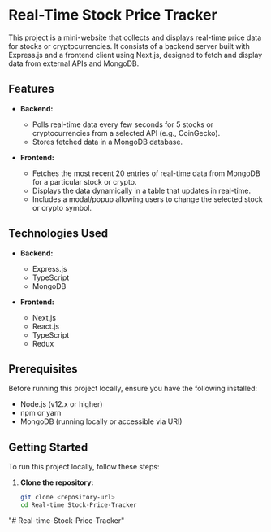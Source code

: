# Real-Time Stock Price Tracker

This project is a mini-website that collects and displays real-time price data for stocks or cryptocurrencies. It consists of a backend server built with Express.js and a frontend client using Next.js, designed to fetch and display data from external APIs and MongoDB.

## Features

- **Backend:**
  - Polls real-time data every few seconds for 5 stocks or cryptocurrencies from a selected API (e.g., CoinGecko).
  - Stores fetched data in a MongoDB database.

- **Frontend:**
  - Fetches the most recent 20 entries of real-time data from MongoDB for a particular stock or crypto.
  - Displays the data dynamically in a table that updates in real-time.
  - Includes a modal/popup allowing users to change the selected stock or crypto symbol.

## Technologies Used

- **Backend:**
  - Express.js
  - TypeScript
  - MongoDB

- **Frontend:**
  - Next.js
  - React.js
  - TypeScript
  - Redux

## Prerequisites

Before running this project locally, ensure you have the following installed:

- Node.js (v12.x or higher)
- npm or yarn
- MongoDB (running locally or accessible via URI)

## Getting Started

To run this project locally, follow these steps:

1. **Clone the repository:**

   ```bash
   git clone <repository-url>
   cd Real-time Stock-Price-Tracker
"# Real-time-Stock-Price-Tracker" 
